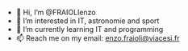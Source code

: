- 👋 Hi, I’m @FRAIOLIenzo
- 👀 I’m interested in IT, astronomie and sport 
- 🌱 I’m currently learning IT and programming 
- 📫 Reach me on my email: enzo.fraioli@viacesi.fr


<!---
FRAIOLIenzo/FRAIOLIenzo is a ✨ special ✨ repository because its `README.md` (this file) appears on your GitHub profile.
You can click the Preview link to take a look at your changes.
--->
